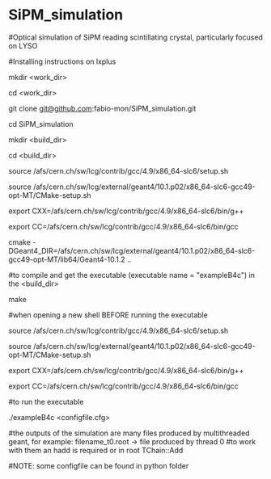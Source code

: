 # SiPM_simulation

#Optical simulation of SiPM reading scintillating crystal, particularly focused on LYSO


#Installing instructions on lxplus

   mkdir <work_dir>

   cd <work_dir>

   git clone git@github.com:fabio-mon/SiPM_simulation.git

   cd SiPM_simulation

   mkdir <build_dir>

   cd <build_dir>

   source /afs/cern.ch/sw/lcg/contrib/gcc/4.9/x86_64-slc6/setup.sh

   source /afs/cern.ch/sw/lcg/external/geant4/10.1.p02/x86_64-slc6-gcc49-opt-MT/CMake-setup.sh

   export CXX=/afs/cern.ch/sw/lcg/contrib/gcc/4.9/x86_64-slc6/bin/g++

   export CC=/afs/cern.ch/sw/lcg/contrib/gcc/4.9/x86_64-slc6/bin/gcc

   cmake -DGeant4_DIR=/afs/cern.ch/sw/lcg/external/geant4/10.1.p02/x86_64-slc6-gcc49-opt-MT/lib64/Geant4-10.1.2 ..



#to compile and get the executable (executable name = "exampleB4c") in the <build_dir>

   make



#when opening a new shell BEFORE running the executable 

   source /afs/cern.ch/sw/lcg/contrib/gcc/4.9/x86_64-slc6/setup.sh

   source /afs/cern.ch/sw/lcg/external/geant4/10.1.p02/x86_64-slc6-gcc49-opt-MT/CMake-setup.sh

   export CXX=/afs/cern.ch/sw/lcg/contrib/gcc/4.9/x86_64-slc6/bin/g++

   export CC=/afs/cern.ch/sw/lcg/contrib/gcc/4.9/x86_64-slc6/bin/gcc



#to run the executable  

   ./exampleB4c <configfile.cfg>

#the outputs of the simulation are many files produced by multithreaded geant, for example: filename_t0.root -> file produced by thread 0
#to work with them an hadd is required or in root TChain::Add

#NOTE: some configfile can be found in python folder


